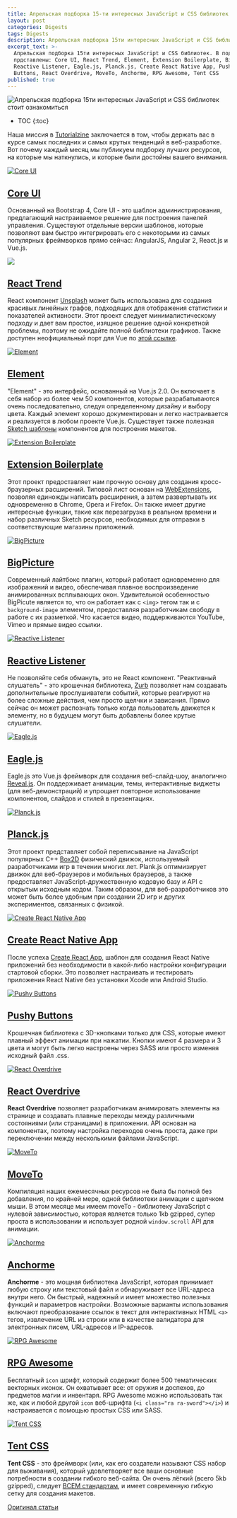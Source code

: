 ```yaml
---
title: Апрельская подборка 15-ти интересных JavaScript и CSS библиотек
layout: post
categories: Digests
tags: Digests
description: Апрельская подборка 15ти интересных JavaScript и CSS библиотек
excerpt_text: >-
  Апрельская подборка 15ти интересных JavaScript и CSS библиотек. В подборке
  прдставлены: Core UI, React Trend, Element, Extension Boilerplate, BigPicture,
  Reactive Listener, Eagle.js, Planck.js, Create React Native App, Pushy
  Buttons, React Overdrive, MoveTo, Anchorme, RPG Awesome, Tent CSS
published: true
---
```


![Апрельская подборка 15ти интересных JavaScript и CSS библиотек стоит ознакомиться](/images/post/digest/04-2017/interesting-js-libraries-april-2017.png)
* TOC
{:toc}

Наша миссия в [Tutorialzine](http://tutorialzine.com/) заключается в том, чтобы держать вас в курсе самых последних и самых крутых тенденций в веб-разработке. Вот почему каждый месяц мы публикуем подборку лучших ресурсов, на которые мы наткнулись, и которые были достойны вашего внимания.

[![Core UI](/images/post/digest/04-2017/interesting-js-libraries-april-2017-1.jpg)](http://coreui.io/)


## [Core UI](http://coreui.io/)

Основанный на Bootstrap 4, Core UI - это шаблон администрирования, предлагающий настраиваемое решение для построения панелей управления. Существуют отдельные версии шаблонов, которые позволяют вам быстро интегрировать его с некоторыми из самых популярных фреймворков прямо сейчас: AngularJS, Angular 2, React.js и Vue.js.

[![](/images/post/digest/04-2017/interesting-js-libraries-april-2017-2.png)](https://unsplash.github.io/react-trend/)


## [React Trend](https://unsplash.github.io/react-trend/)

React компонент [Unsplash](https://unsplash.com/) может быть использована для создания красивых линейных графов, подходящих для отображения статистики и показателей активности. Этот проект следует минималистическому подходу и дает вам простое, изящное решение одной конкретной проблемы, поэтому не ожидайте полной библиотеки графиков. Также доступен неофициальный порт для Vue по [этой ссылке](https://github.com/QingWei-Li/vue-trend).

[![Element](/images/post/digest/04-2017/interesting-js-libraries-april-2017-3.jpg)](http://element.eleme.io/#/en-US)


## [Element](http://element.eleme.io/#/en-US)

"Element" - это интерфейс, основанный на Vue.js 2.0. Он включает в себя набор из более чем 50 компонентов, которые разрабатываются очень последовательно, следуя определенному дизайну и выбору цвета. Каждый элемент хорошо документирован и легко настраивается и реализуется в любом проекте Vue.js. Существует также полезная [Sketch шаблоны](http://element.eleme.io/#/en-US/resource) компонентов для построения макетов.

[![Extension Boilerplate](/images/post/digest/04-2017/interesting-js-libraries-april-2017-4.jpg)](https://www.emailthis.me/open-source/extension-boilerplate%20Boilerplate)


## [Extension Boilerplate](https://www.emailthis.me/open-source/extension-boilerplate%20Boilerplate)

Этот проект предоставляет нам прочную основу для создания кросс-браузерных расширений. Типовой лист основан на [WebExtensions](https://developer.mozilla.org/en-US/Add-ons/WebExtensions), позволяя единожды написать расширения, а затем развертывать их одновременно в Chrome, Opera и Firefox. Он также имеет другие интересные функции, такие как перезагрузка в реальном времени и набор различных Sketch ресурсов, необходимых для отправки в соответствующие магазины приложений.

[![BigPicture](/images/post/digest/04-2017/interesting-js-libraries-april-2017-5.jpg)](https://henrygd.me/bigpicture/)


## [BigPicture](https://henrygd.me/bigpicture/)

Современный лайтбокс плагин, который работает одновременно для изображений и видео, обеспечивая плавное воспроизведение анимированных всплывающих окон. Удивительной особенностью BigPicute является то, что он работает как с `<img>` тегом так и с `background-image` элементом, предоставляя разработчикам свободу в работе с их разметкой. Что касается видео, поддерживаются YouTube, Vimeo и прямые видео ссылки.

[![Reactive Listener](/images/post/digest/04-2017/interesting-js-libraries-april-2017-6.jpg)](http://zurb.com/playground/reactive-animation-listener#)


## [Reactive Listener](http://zurb.com/playground/reactive-animation-listener#)

Не позволяйте себя обмануть, это не React компонент. "Реактивный слушатель" - это крошечная библиотека, [Zurb](http://zurb.com/) позволяет нам создавать дополнительные прослушиватели событий, которые реагируют на более сложные действия, чем просто щелчки и зависания. Прямо сейчас он может распознать только когда пользователь движется к элементу, но в будущем могут быть добавлены более крутые слушатели.

[![Eagle.js](/images/post/digest/04-2017/interesting-js-libraries-april-2017-7.jpg)](https://zulko.github.io/eaglejs-demo/#/)


## [Eagle.js](https://zulko.github.io/eaglejs-demo/#/)

Eagle.js это Vue.js фреймворк для создания веб-слайд-шоу, аналогично [Reveal.js](http://lab.hakim.se/reveal-js/#/). Он поддерживает анимации, темы, интерактивные виджеты (для веб-демонстраций) и упрощает повторное использование компонентов, слайдов и стилей в презентациях.

[![Planck.js](/images/post/digest/04-2017/interesting-js-libraries-april-2017-8.jpg)](http://piqnt.com/planck.js/)


## [Planck.js](http://piqnt.com/planck.js/)

Этот проект представляет собой переписывание на JavaScript популярных C++ [Box2D](http://box2d.org/) физический движок, используемый разработчиками игр в течении многих лет. Plank.js оптимизирует движок для веб-браузеров и мобильных браузеров, а также предоставляет JavaScript-дружественную кодовую базу и API с открытым исходным кодом. Таким образом, для веб-разработчиков это может быть более удобным при создании 2D игр и других экспериментов, связанных с физикой.

[![Create React Native App](/images/post/digest/04-2017/interesting-js-libraries-april-2017-9.png)](https://github.com/react-community/create-react-native-app)


## [Create React Native App](https://github.com/react-community/create-react-native-app)

После успеха [Create React App](https://github.com/facebookincubator/create-react-app), шаблон для создания React Native приложений без необходимости в какой-либо настройки конфигурации стартовой сборки. Это позволяет настраивать и тестировать приложения React Native без установки Xcode или Android Studio.

[![Pushy Buttons](/images/post/digest/04-2017/interesting-js-libraries-april-2017-10.jpg)](https://iraul.github.io/pushy-buttons/)


## [Pushy Buttons](https://iraul.github.io/pushy-buttons/)

Крошечная библиотека с 3D-кнопками только для CSS, которые имеют плавный эффект анимации при нажатии. Кнопки имеют 4 размера и 3 цвета и могут быть легко настроены через SASS или просто изменяя исходный файл .css.

[![React Overdrive](/images/post/digest/04-2017/interesting-js-libraries-april-2017-11.jpg)](https://github.com/berzniz/react-overdrive)


## [React Overdrive](https://github.com/berzniz/react-overdrive)

**React Overdrive** позволяет разработчикам анимировать элементы на странице и создавать плавные переходы между различными состояниями (или страницами) в приложении. API основан на компонентах, поэтому настройка переходов очень проста, даже при переключении между несколькими файлами JavaScript.

[![MoveTo](/images/post/digest/04-2017/interesting-js-libraries-april-2017-12.jpg)](https://hsnaydd.github.io/moveTo/demo/)


## [MoveTo](https://hsnaydd.github.io/moveTo/demo/)

Компиляция наших ежемесячных ресурсов не была бы полной без добавления, по крайней мере, одной библиотеки анимации с щелчком мыши. В этом месяце мы имеем moveTo - библиотеку JavaScript с нулевой зависимостью, которая является только 1kb gzipped, супер проста в использовании и использует родной `window.scroll` API для анимации.

[![Anchorme](/images/post/digest/04-2017/interesting-js-libraries-april-2017-13.jpg)](http://alexcorvi.github.io/anchorme.js/)


## [Anchorme](http://alexcorvi.github.io/anchorme.js/)

**Anchorme** - это мощная библиотека JavaScript, которая принимает любую строку или текстовый файл и обнаруживает все URL-адреса внутри него. Он быстрый, надежный и имеет множество полезных функций и параметров настройки. Возможные варианты использования включают преобразование ссылок в текст для интерактивных HTML `<a>` тегов, извлечение URL из строки или в качестве валидатора для электронных писем, URL-адресов и IP-адресов.

[![RPG Awesome](/images/post/digest/04-2017/interesting-js-libraries-april-2017-14.jpg)](http://nagoshiashumari.github.io/Rpg-Awesome/)


## [RPG Awesome](http://nagoshiashumari.github.io/Rpg-Awesome/)

Бесплатный `icon` шрифт, который содержит более 500 тематических векторных иконок. Он охватывает все: от оружия и доспехов, до предметов магии и инвентаря. RPG Awesome можно использовать так же, как и любой другой `icon` веб-шрифта (`<i class="ra ra-sword"></i>`) и настраивается с помощью простых CSS или SASS.

[![Tent CSS](/images/post/digest/04-2017/interesting-js-libraries-april-2017-15.jpg)](https://css.sitetent.com/)


## [Tent CSS](https://css.sitetent.com/)

**Tent CSS** - это фреймворк (или, как его создатели называют CSS набор для выживания), который удовлетворяет все ваши основные потребности в создании гибкого веб-сайта. Он очень лёгкий (всего 5kb gzipped), следует [BСEM стандартам](https://en.bem.info/), и имеет современную гибкую сетку для создания макетов.


[Оригинал статьи](http://tutorialzine.com/2017/04/15-interesting-javascript-and-css-libraries-for-april-2017/)
